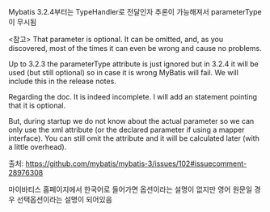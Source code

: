 Mybatis 3.2.4부터는 TypeHandler로 전달인자 추론이 가능해져서 parameterType이 무시됨

<참고>
That parameter is optional. It can be omitted, and, as you discovered, most of the times it can even be wrong and cause no problems.

Up to 3.2.3 the parameterType attribute is just ignored but in 3.2.4 it will be used (but still optional) so in case it is wrong MyBatis will fail. We will include this in the release notes.

Regarding the doc. It is indeed incomplete. I will add an statement pointing that it is optional.

But, during startup we do not know about the actual parameter so we can only use the xml attribute (or the declared parameter if using a mapper interface). You can still omit the attribute and it will be calculated later (with a little overhead).

출처: https://github.com/mybatis/mybatis-3/issues/102#issuecomment-28976308 

마이바티스 홈페이지에서 한국어로 들어가면 옵션이라는 설명이 없지만 영어 원문일 경우 선택옵션이라는 설명이 되어있음
